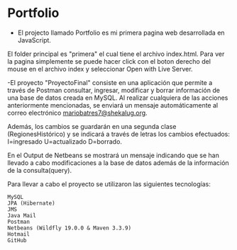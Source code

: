 # Portfolio


- El projecto llamado Portfolio es mi primera pagina web desarrollada en JavaScript.

El folder principal es "primera" el cual tiene el archivo index.html. Para ver la pagina simplemente se puede hacer click con el boton derecho del mouse en el archivo index y seleccionar Open with Live Server.



-El proyecto "ProyectoFinal" consiste en una aplicación que permite a través de Postman consultar, ingresar, modificar y borrar información de una base de datos creada en MySQL. Al realizar cualquiera de las acciones anteriormente mencionadas, se enviará un mensaje automáticamente al correo electrónico mariobatres7@shekalug.org.

Además, los cambios se guardarán en una segunda clase (RegionesHistórico) y se indicará a través de letras los cambios efectuados: I=ingresado U=actualizado D=borrado.

En el Output de Netbeans se mostrará un mensaje indicando que se han llevado a cabo modificaciones a la base de datos además de la información de la consulta(query).

Para llevar a cabo el proyecto se utilizaron las siguientes tecnologías:

    MySQL
    JPA (Hibernate)
    JMS
    Java Mail
    Postman
    Netbeans (Wildfly 19.0.0 & Maven 3.3.9)
    Hotmail
    GitHub
